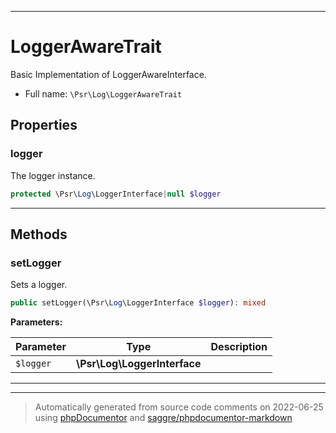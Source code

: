 ***

# LoggerAwareTrait

Basic Implementation of LoggerAwareInterface.



* Full name: `\Psr\Log\LoggerAwareTrait`



## Properties


### logger

The logger instance.

```php
protected \Psr\Log\LoggerInterface|null $logger
```






***

## Methods


### setLogger

Sets a logger.

```php
public setLogger(\Psr\Log\LoggerInterface $logger): mixed
```








**Parameters:**

| Parameter | Type | Description |
|-----------|------|-------------|
| `$logger` | **\Psr\Log\LoggerInterface** |  |




***

***
> Automatically generated from source code comments on 2022-06-25 using [phpDocumentor](http://www.phpdoc.org/) and [saggre/phpdocumentor-markdown](https://github.com/Saggre/phpDocumentor-markdown)

